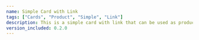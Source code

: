```yaml
---
name: Simple Card with Link
tags: ["Cards", "Product", "Simple", "Link"]
description: This is a simple card with link that can be used as product card or to display any other information.
version_included: 0.2.0
---
```

